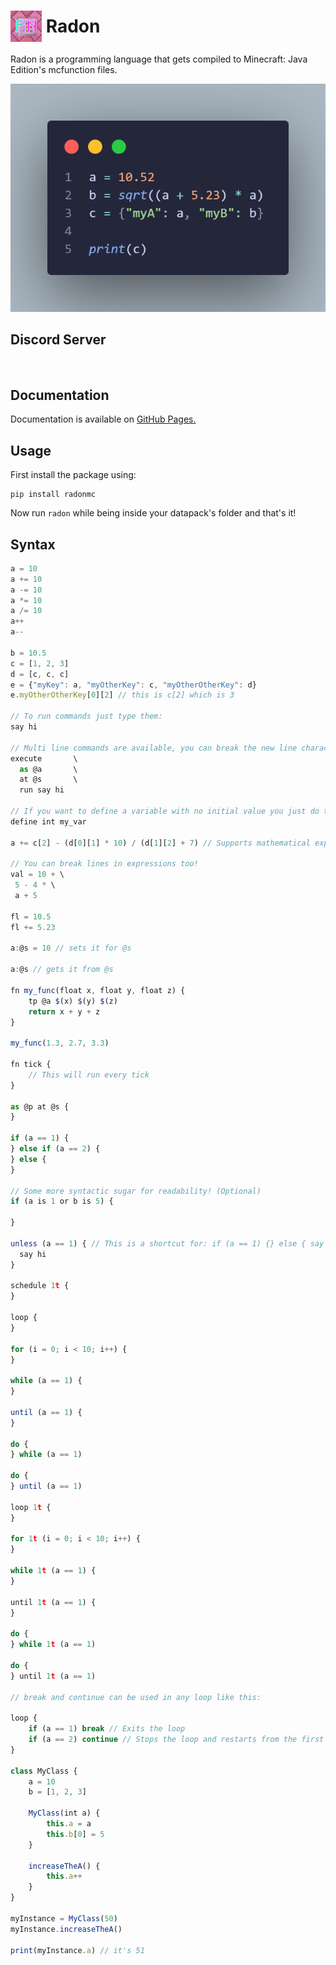 <h1 style="display:flex;align-items:center"><img src="./assets/icon.png" style="width: 50px">&nbsp;Radon</h1>

Radon is a programming language that gets compiled to Minecraft: Java Edition's mcfunction files.

![Radon code](./assets/code.png)

## Discord Server

<a target="_blank" href="https://discord.gg/xYjXnDp6h3"><img src="https://dcbadge.limes.pink/api/server/xYjXnDp6h3" alt="" /></a>

## Documentation

Documentation is available on [GitHub Pages.](https://oguzhanumutlu.github.io/radon/)

## Usage

First install the package using:

```shell
pip install radonmc
```

Now run `radon` while being inside your datapack's folder and that's it!

## Syntax

```js
a = 10
a += 10
a -= 10
a *= 10
a /= 10
a++
a--

b = 10.5
c = [1, 2, 3]
d = [c, c, c]
e = {"myKey": a, "myOtherKey": c, "myOtherOtherKey": d}
e.myOtherOtherKey[0][2] // this is c[2] which is 3

// To run commands just type them:
say hi

// Multi line commands are available, you can break the new line character with backslash:
execute       \
  as @a       \
  at @s       \
  run say hi

// If you want to define a variable with no initial value you just do this:
define int my_var

a += c[2] - (d[0][1] * 10) / (d[1][2] + 7) // Supports mathematical expressions

// You can break lines in expressions too!
val = 10 + \
 5 - 4 * \
 a + 5

fl = 10.5
fl += 5.23

a:@s = 10 // sets it for @s

a:@s // gets it from @s

fn my_func(float x, float y, float z) {
    tp @a $(x) $(y) $(z)
    return x + y + z
}

my_func(1.3, 2.7, 3.3)

fn tick {
    // This will run every tick
}

as @p at @s {
}

if (a == 1) {
} else if (a == 2) {
} else {
}

// Some more syntactic sugar for readability! (Optional)
if (a is 1 or b is 5) {

}

unless (a == 1) { // This is a shortcut for: if (a == 1) {} else { say hi }
  say hi
}

schedule 1t {
}

loop {
}

for (i = 0; i < 10; i++) {
}

while (a == 1) {
}

until (a == 1) {
}

do {
} while (a == 1)

do {
} until (a == 1)

loop 1t {
}

for 1t (i = 0; i < 10; i++) {
}

while 1t (a == 1) {
}

until 1t (a == 1) {
}

do {
} while 1t (a == 1)

do {
} until 1t (a == 1)

// break and continue can be used in any loop like this:

loop {
    if (a == 1) break // Exits the loop
    if (a == 2) continue // Stops the loop and restarts from the first line of the loop
}

class MyClass {
    a = 10
    b = [1, 2, 3]
    
    MyClass(int a) {
        this.a = a
        this.b[0] = 5
    }
    
    increaseTheA() {
        this.a++
    }
}

myInstance = MyClass(50)
myInstance.increaseTheA()

print(myInstance.a) // it's 51
```
